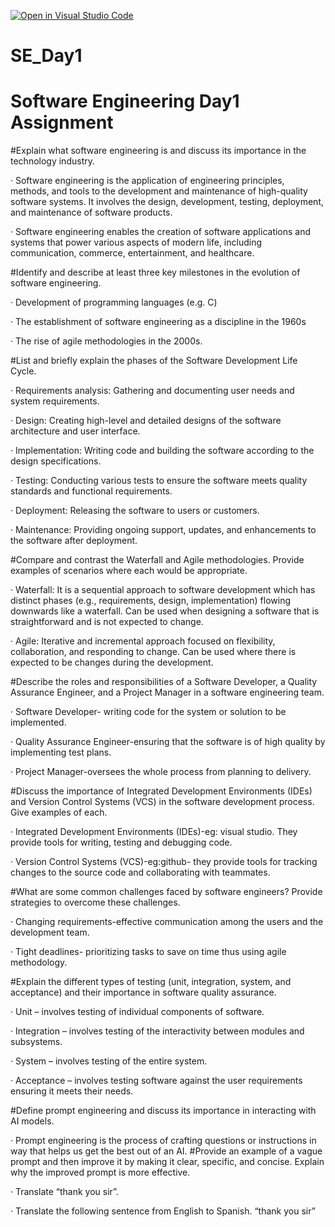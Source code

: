 [![Open in Visual Studio Code](https://classroom.github.com/assets/open-in-vscode-2e0aaae1b6195c2367325f4f02e2d04e9abb55f0b24a779b69b11b9e10269abc.svg)](https://classroom.github.com/online_ide?assignment_repo_id=15567605&assignment_repo_type=AssignmentRepo)
# SE_Day1

# Software Engineering Day1 Assignment

#Explain what software engineering is and discuss its importance in the technology industry.

·       Software engineering is the application of engineering principles, methods, and tools to the development and maintenance of high-quality software systems. It involves the design, development, testing, deployment, and maintenance of software products.

·       Software engineering enables the creation of software applications and systems that power various aspects of modern life, including communication, commerce, entertainment, and healthcare.

#Identify and describe at least three key milestones in the evolution of software engineering.

·       Development of programming languages (e.g. C)

·       The establishment of software engineering as a discipline in the 1960s

·       The rise of agile methodologies in the 2000s.

#List and briefly explain the phases of the Software Development Life Cycle.

·       Requirements analysis: Gathering and documenting user needs and system requirements.

·       Design: Creating high-level and detailed designs of the software architecture and user interface.

·       Implementation: Writing code and building the software according to the design specifications.

·       Testing: Conducting various tests to ensure the software meets quality standards and functional requirements.

·       Deployment: Releasing the software to users or customers.

·       Maintenance: Providing ongoing support, updates, and enhancements to the software after deployment.

#Compare and contrast the Waterfall and Agile methodologies. Provide examples of scenarios where each would be appropriate.

·       Waterfall: It is a sequential approach to software development which has distinct phases (e.g., requirements, design, implementation) flowing downwards like a waterfall. Can be used when designing a software that is straightforward and is not expected to change.

·       Agile: Iterative and incremental approach focused on flexibility, collaboration, and responding to change. Can be used where there is expected to be changes during the development.

#Describe the roles and responsibilities of a Software Developer, a Quality Assurance Engineer, and a Project Manager in a software engineering team.

·       Software Developer- writing code for the system or solution to be implemented.

·       Quality Assurance Engineer-ensuring that the software is of high quality by implementing test plans.

·       Project Manager-oversees the whole process from planning to delivery.

#Discuss the importance of Integrated Development Environments (IDEs) and Version Control Systems (VCS) in the software development process. Give examples of each.

·       Integrated Development Environments (IDEs)-eg: visual studio. They provide tools for writing, testing and debugging code.

·       Version Control Systems (VCS)-eg:github- they provide tools for tracking changes to the source code and collaborating with teammates.

#What are some common challenges faced by software engineers? Provide strategies to overcome these challenges.

·       Changing requirements-effective communication among the users and the development team.

·       Tight deadlines- prioritizing tasks to save on time thus using agile methodology.

#Explain the different types of testing (unit, integration, system, and acceptance) and their importance in software quality assurance.

·       Unit – involves testing of individual components of software.

·       Integration – involves testing of the interactivity between modules and subsystems.

·       System – involves testing of the entire system.

·       Acceptance – involves testing software against the user requirements ensuring it meets their needs.

#Define prompt engineering and discuss its importance in interacting with AI models.

·       Prompt engineering is the process of crafting questions or instructions in way that helps us get the best out of an AI.
#Provide an example of a vague prompt and then improve it by making it clear, specific, and concise. Explain why the improved prompt is more effective.

·       Translate “thank you sir”.

·       Translate the following sentence from English to Spanish. “thank you sir”


